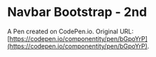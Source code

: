# Navbar Bootstrap - 2nd

A Pen created on CodePen.io. Original URL: [https://codepen.io/componentity/pen/bGpoYrP](https://codepen.io/componentity/pen/bGpoYrP).


